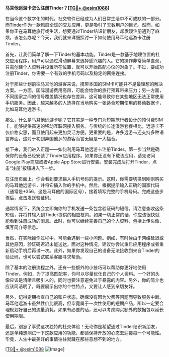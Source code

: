 **马耳他远游卡怎么注册Tinder？[[TG💪+ @esim1088](https://t.me/s/esim1088)]**

在当今这个数字化的时代，社交软件已经成为人们日常生活中不可或缺的一部分。而Tinder作为一款风靡全球的交友应用，更是吸引了无数用户的目光。然而，如果你正在马耳他旅行或生活，想要通过Tinder结识新朋友，却发现注册遇到了麻烦，该怎么办呢？今天，我们就来详细探讨一下如何使用马耳他远游卡注册Tinder。

首先，让我们简单了解一下Tinder的基本功能。Tinder是一款基于地理位置的社交应用程序，用户可以通过滑动屏幕来选择感兴趣的人。它的操作非常简单直观，只需创建个人资料并设置所在位置，就可以开始匹配心仪的对象了。不过，要成功注册Tinder，你需要一个有效的手机号码以及稳定的网络连接。

对于那些计划前往马耳他的游客来说，携带本国的SIM卡可能并不是最理想的解决方案。一方面，国际漫游费用高昂，可能会给你的旅行预算带来压力；另一方面，不同国家之间的信号覆盖情况也存在差异，这可能导致你在某些地区无法正常使用手机服务。因此，越来越多的人选择在当地购买一张适合短期使用的移动数据卡，比如马耳他远游卡。

那么，什么是马耳他远游卡呢？它其实是一种专门为短期旅行者设计的预付费SIM卡，能够提供高速的移动互联网接入服务。与传统的长途漫游套餐相比，远游卡不仅价格实惠，而且使用起来更加灵活方便。更重要的是，许多远游卡还支持多种语言界面，这对于初到异国他乡的游客而言无疑是一大福音。

接下来，我们进入正题——如何利用马耳他远游卡注册Tinder。第一步当然是确保你的设备已经安装了Tinder应用程序。如果你还没有下载该应用，请先访问Google Play商店或者Apple App Store进行安装。安装完成后打开Tinder，点击“注册”按钮进入下一步。

在注册页面上，你会看到要求输入手机号码的提示。这时，你需要切换到刚刚购买的马耳他远游卡，并将它插入你的手机中。然后，根据提示输入正确的国家代码（通常是+356，这是马耳他的国际区号），接着填写完整的手机号码。完成这些步骤后，点击发送验证码。

通常情况下，系统会立即向你的手机发送一条包含验证码的短信。请注意查收这条短信，并将其输入到Tinder提供的相应框内。如果一切正常的话，你应该很快就能看到注册成功的消息。此时，你可以继续完善自己的个人资料，包括上传头像、填写简介等信息。

当然，在实际操作过程中，可能会遇到一些小问题。例如，有时候由于网络延迟或其他原因，验证码迟迟未能送达。面对这种情况，建议你尝试重启应用程序或者重新启动手机后再试一次。此外，如果你发现自己的设备无法接收到来自Tinder的验证码，也可以尝试联系客服寻求帮助。

除了基本的注册流程之外，还有一些额外的小技巧可以帮助你更好地使用Tinder。例如，为了提高匹配率，你可以尽量优化自己的个人资料。一个好的头像应该是清晰且吸引人的，同时也要注意避免过于暴露的内容。另外，你的简介也应该简洁明了，既要展示出你的个性特点，又要让人感到亲切友好。

另外，记得定期检查自己的账户状态，确保没有因为欠费等问题而导致服务中断。马耳他远游卡虽然性价比很高，但毕竟属于一次性使用的短期产品，所以一定要合理规划好自己的流量消耗。如果有必要的话，还可以考虑购买额外的数据包以延长使用期限。

最后，别忘了享受这次独特的社交体验！无论你是希望通过Tinder结识新朋友，还是单纯想测试一下这款应用的功能，都请保持开放的心态去迎接每一个可能性。毕竟，人生中最美好的事情往往就藏在那些意想不到的地方。

[[TG💪+ @esim1088](https://t.me/s/esim1088) ![Image](https://i.postimg.cc/4NQfJmqS/Snipaste-2025-05-13-00-14-12.png)]